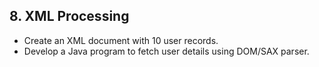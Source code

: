 ## 8. XML Processing
- Create an XML document with 10 user records.
- Develop a Java program to fetch user details using DOM/SAX parser.